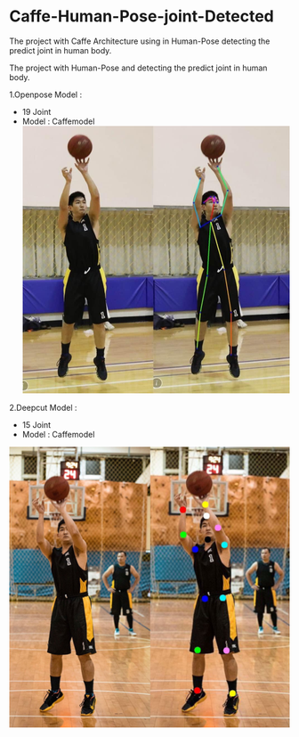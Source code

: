 # Caffe-Human-Pose-joint-Detected
The project with Caffe Architecture using in Human-Pose detecting the predict joint in human body.

The project with Human-Pose and detecting the predict joint in human body.

1.Openpose Model : 
  - 19 Joint
  - Model : Caffemodel <br>
 ![image](data/img/TGB3P.jpg)


2.Deepcut Model : 
  - 15 Joint 
  - Model : Caffemodel

![image](data/img/TGB0418_FreeThrow.jpg)
